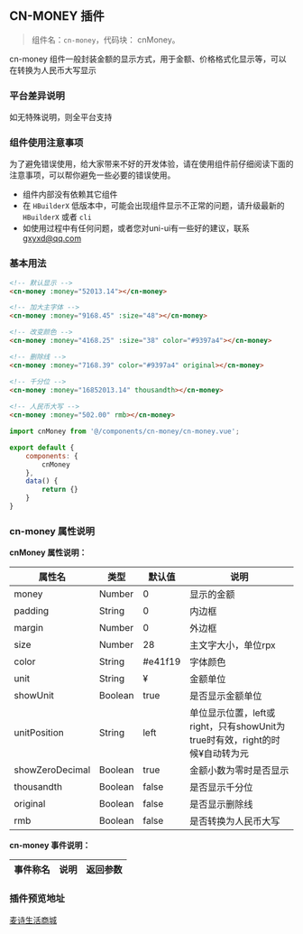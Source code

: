 
## CN-MONEY 插件
> 组件名：``cn-money``，代码块： cnMoney。

cn-money 组件一般封装金额的显示方式，用于金额、价格格式化显示等，可以在转换为人民币大写显示

### 平台差异说明

如无特殊说明，则全平台支持

### 组件使用注意事项

为了避免错误使用，给大家带来不好的开发体验，请在使用组件前仔细阅读下面的注意事项，可以帮你避免一些必要的错误使用。

- 组件内部没有依赖其它组件
- 在 `HBuilderX` 低版本中，可能会出现组件显示不正常的问题，请升级最新的 `HBuilderX` 或者 `cli`
- 如使用过程中有任何问题，或者您对uni-ui有一些好的建议，联系 gxyxd@qq.com

### 基本用法 

```html
<!-- 默认显示 -->
<cn-money :money="52013.14"></cn-money>

<!-- 加大主字体 -->
<cn-money :money="9168.45" :size="48"></cn-money>

<!-- 改变颜色 -->
<cn-money :money="4168.25" :size="38" color="#9397a4"></cn-money>

<!-- 删除线 -->
<cn-money :money="7168.39" color="#9397a4" original></cn-money>

<!-- 千分位 -->
<cn-money :money="16852013.14" thousandth></cn-money>
			 
<!-- 人民币大写 -->
<cn-money :money="502.00" rmb></cn-money>

```

```javascript
import cnMoney from '@/components/cn-money/cn-money.vue';

export default {
	components: {
		cnMoney
	},
	data() {
		return {}
	}
}

```

### cn-money 属性说明

**cnMoney 属性说明：**

属性名			|类型		|默认值		|	说明																					
---				|----		|---		|	---	
money			|Number		|0			|	显示的金额
padding			|String		|0			|	内边框
margin  		|Number		|0			|	外边框
size			|Number		|28			|	主文字大小，单位rpx
color  			|String 	|#e41f19 	|	字体颜色
unit			|String		|¥			|	金额单位	
showUnit		|Boolean	|true		|	是否显示金额单位
unitPosition	|String		|left		|	单位显示位置，left或right，只有showUnit为true时有效，right的时候¥自动转为元
showZeroDecimal	|Boolean	|true		|	金额小数为零时是否显示
thousandth		|Boolean	|false		|	是否显示千分位
original		|Boolean	|false		|	是否显示删除线	
rmb	 			|Boolean	|false		|	是否转换为人民币大写

**cn-money 事件说明：**

事件称名			|	说明						|	返回参数			
---				|	---						|	---	


### 插件预览地址

[麦诗生活商城](https://spxg.cdwzit.com/jd/index.html)
